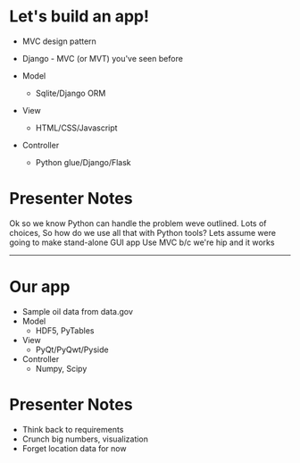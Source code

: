 # Let's build an app!

- MVC design pattern
- Django - MVC (or MVT) you've seen before

- Model
    - Sqlite/Django ORM
- View
    - HTML/CSS/Javascript
- Controller
    - Python glue/Django/Flask

# Presenter Notes

Ok so we know Python can handle the problem weve outlined.
Lots of choices, So how do we use all that with Python tools?
Lets assume were going to make stand-alone GUI app
Use MVC b/c we're hip and it works

--------------------------------------------------

# Our app

- Sample oil data from data.gov
- Model
    - HDF5, PyTables
- View
    - PyQt/PyQwt/Pyside
- Controller
    - Numpy, Scipy

# Presenter Notes

- Think back to requirements
- Crunch big numbers, visualization
- Forget location data for now
